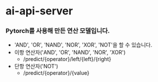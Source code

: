 # ai-api-server

### Pytorch를 사용해 만든 연산 모델입니다.
- 'AND', 'OR', 'NAND', 'NOR', 'XOR', 'NOT'을 할 수 있습니다.
- 이항 연산자('AND', 'OR', 'NAND', 'NOR', 'XOR')
  - /predict/{operator}/left/{left}/{right}
- 단항 연산자('NOT')
  - /predict/{operator}/{value}